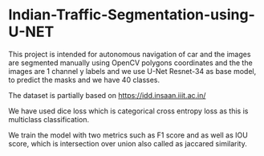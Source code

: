 # Indian-Traffic-Segmentation-using-U-NET

This project is intended for autonomous navigation of car and the images are segmented manually using OpenCV polygons coordinates and the the images are 1 channel y labels and we use U-Net Resnet-34 as base model, to predict the masks and we have 40 classes.

The dataset is partially based on https://idd.insaan.iiit.ac.in/

We have used dice loss which is categorical cross entropy loss as this is multiclass classification.

We train the model with two metrics such as F1 score and as well as IOU score, which is intersection over union also called as jaccared similarity.
